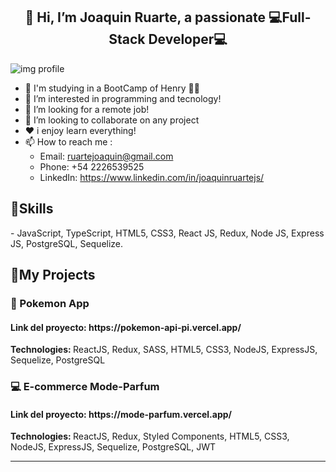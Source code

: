 <h2 align="center">👋 Hi, I’m Joaquin Ruarte, a passionate 💻Full-Stack Developer💻</h2>
<img src="https://user-images.githubusercontent.com/93412370/160053548-62051293-8b54-4d13-b349-393a4acbdea5.png" alt='img profile' min-width="40" min-height="20" align='center'/>

- 🚀 I'm studying in a BootCamp of Henry 👨‍🎓
- 👀 I’m interested in programming and tecnology!
- 💌 I’m looking for a remote job!
- 🙌 I’m looking to collaborate on any project
- ❤️ i enjoy learn everything!
- 📫 How to reach me :
  - Email: ruartejoaquin@gmail.com
  - Phone: +54 2226539525
  - LinkedIn: https://www.linkedin.com/in/joaquinruartejs/

<h2 align="left">🚀Skills</h2>
- JavaScript, TypeScript, HTML5, CSS3, React JS, Redux, Node JS, Express JS, PostgreSQL, Sequelize.

<h2 align="left">📌My Projects</h2>
<h3 align="left">🐢 Pokemon App</h3> 
<h4>Link del proyecto: https://pokemon-api-pi.vercel.app/</h4>
  <p align="left"><strong>
Technologies: </strong>ReactJS, Redux, SASS, HTML5, CSS3, NodeJS, ExpressJS, Sequelize, PostgreSQL</p>
<h3 align="left">💻 E-commerce Mode-Parfum</h3> 
<h4>Link del proyecto: https://mode-parfum.vercel.app/</h4>
  <p align ="left"><strong>
Technologies: </strong>ReactJS, Redux, Styled Components, HTML5, CSS3, NodeJS, ExpressJS, Sequelize, PostgreSQL, JWT</p>
<hr>

<!---
Joacoruarte/joacoruarte is a ✨ special ✨ repository because its `README.md` (this file) appears on your GitHub profile.
You can click the Preview link to take a look at your changes.
--->

    
